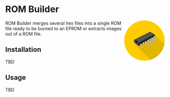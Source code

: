 # ROM Builder

<img align="right" alt="ROM Builder" src="electronics.png" /> ROM Builder merges several hex files into a single ROM file ready to be burned to an EPROM or extracts images out of a ROM file.

## Installation

TBD

## Usage

TBD
